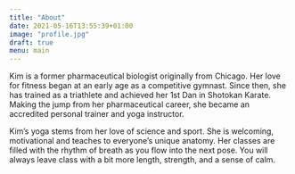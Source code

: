 ```yaml
---
title: "About"
date: 2021-05-16T13:55:39+01:00
image: "profile.jpg"
draft: true
menu: main
---
```


Kim is a former pharmaceutical biologist originally from Chicago. Her love for fitness began at an early age as a competitive gymnast. Since then, she has trained as a triathlete and achieved her 1st Dan in Shotokan Karate. Making the jump from her pharmaceutical career, she became an accredited personal trainer and yoga instructor.

Kim’s yoga stems from her love of science and sport. She is welcoming, motivational and teaches to everyone’s unique anatomy. Her classes are filled with the rhythm of breath as you flow into the next pose. You will always leave class with a bit more length, strength, and a sense of calm.